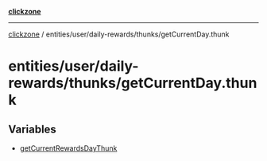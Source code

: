 [**clickzone**](../../../../../README.md)

***

[clickzone](../../../../../README.md) / entities/user/daily-rewards/thunks/getCurrentDay.thunk

# entities/user/daily-rewards/thunks/getCurrentDay.thunk

## Variables

- [getCurrentRewardsDayThunk](variables/getCurrentRewardsDayThunk.md)
